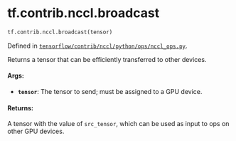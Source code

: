 <div itemscope itemtype="http://developers.google.com/ReferenceObject">
<meta itemprop="name" content="tf.contrib.nccl.broadcast" />
<meta itemprop="path" content="Stable" />
</div>

# tf.contrib.nccl.broadcast

``` python
tf.contrib.nccl.broadcast(tensor)
```



Defined in [`tensorflow/contrib/nccl/python/ops/nccl_ops.py`](https://www.tensorflow.org/code/tensorflow/contrib/nccl/python/ops/nccl_ops.py).

Returns a tensor that can be efficiently transferred to other devices.

#### Args:

* <b>`tensor`</b>: The tensor to send; must be assigned to a GPU device.


#### Returns:

A tensor with the value of `src_tensor`, which can be used as input to
ops on other GPU devices.